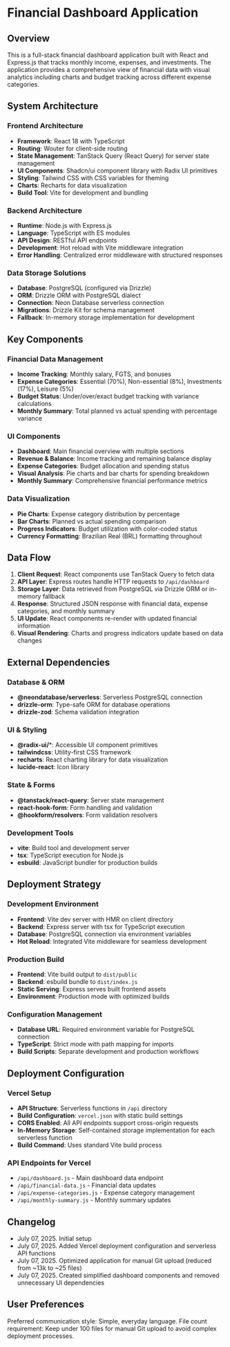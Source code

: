# Financial Dashboard Application

## Overview

This is a full-stack financial dashboard application built with React and Express.js that tracks monthly income, expenses, and investments. The application provides a comprehensive view of financial data with visual analytics including charts and budget tracking across different expense categories.

## System Architecture

### Frontend Architecture
- **Framework**: React 18 with TypeScript
- **Routing**: Wouter for client-side routing
- **State Management**: TanStack Query (React Query) for server state management
- **UI Components**: Shadcn/ui component library with Radix UI primitives
- **Styling**: Tailwind CSS with CSS variables for theming
- **Charts**: Recharts for data visualization
- **Build Tool**: Vite for development and bundling

### Backend Architecture
- **Runtime**: Node.js with Express.js
- **Language**: TypeScript with ES modules
- **API Design**: RESTful API endpoints
- **Development**: Hot reload with Vite middleware integration
- **Error Handling**: Centralized error middleware with structured responses

### Data Storage Solutions
- **Database**: PostgreSQL (configured via Drizzle)
- **ORM**: Drizzle ORM with PostgreSQL dialect
- **Connection**: Neon Database serverless connection
- **Migrations**: Drizzle Kit for schema management
- **Fallback**: In-memory storage implementation for development

## Key Components

### Financial Data Management
- **Income Tracking**: Monthly salary, FGTS, and bonuses
- **Expense Categories**: Essential (70%), Non-essential (8%), Investments (17%), Leisure (5%)
- **Budget Status**: Under/over/exact budget tracking with variance calculations
- **Monthly Summary**: Total planned vs actual spending with percentage variance

### UI Components
- **Dashboard**: Main financial overview with multiple sections
- **Revenue & Balance**: Income tracking and remaining balance display
- **Expense Categories**: Budget allocation and spending status
- **Visual Analysis**: Pie charts and bar charts for spending breakdown
- **Monthly Summary**: Comprehensive financial performance metrics

### Data Visualization
- **Pie Charts**: Expense category distribution by percentage
- **Bar Charts**: Planned vs actual spending comparison
- **Progress Indicators**: Budget utilization with color-coded status
- **Currency Formatting**: Brazilian Real (BRL) formatting throughout

## Data Flow

1. **Client Request**: React components use TanStack Query to fetch data
2. **API Layer**: Express routes handle HTTP requests to `/api/dashboard`
3. **Storage Layer**: Data retrieved from PostgreSQL via Drizzle ORM or in-memory fallback
4. **Response**: Structured JSON response with financial data, expense categories, and monthly summary
5. **UI Update**: React components re-render with updated financial information
6. **Visual Rendering**: Charts and progress indicators update based on data changes

## External Dependencies

### Database & ORM
- **@neondatabase/serverless**: Serverless PostgreSQL connection
- **drizzle-orm**: Type-safe ORM for database operations
- **drizzle-zod**: Schema validation integration

### UI & Styling
- **@radix-ui/***: Accessible UI component primitives
- **tailwindcss**: Utility-first CSS framework
- **recharts**: React charting library for data visualization
- **lucide-react**: Icon library

### State & Forms
- **@tanstack/react-query**: Server state management
- **react-hook-form**: Form handling and validation
- **@hookform/resolvers**: Form validation resolvers

### Development Tools
- **vite**: Build tool and development server
- **tsx**: TypeScript execution for Node.js
- **esbuild**: JavaScript bundler for production builds

## Deployment Strategy

### Development Environment
- **Frontend**: Vite dev server with HMR on client directory
- **Backend**: Express server with tsx for TypeScript execution
- **Database**: PostgreSQL connection via environment variables
- **Hot Reload**: Integrated Vite middleware for seamless development

### Production Build
- **Frontend**: Vite build output to `dist/public`
- **Backend**: esbuild bundle to `dist/index.js`
- **Static Serving**: Express serves built frontend assets
- **Environment**: Production mode with optimized builds

### Configuration Management
- **Database URL**: Required environment variable for PostgreSQL connection
- **TypeScript**: Strict mode with path mapping for imports
- **Build Scripts**: Separate development and production workflows

## Deployment Configuration

### Vercel Setup
- **API Structure**: Serverless functions in `/api` directory
- **Build Configuration**: `vercel.json` with static build settings
- **CORS Enabled**: All API endpoints support cross-origin requests
- **In-Memory Storage**: Self-contained storage implementation for each serverless function
- **Build Command**: Uses standard Vite build process

### API Endpoints for Vercel
- `/api/dashboard.js` - Main dashboard data endpoint
- `/api/financial-data.js` - Financial data updates
- `/api/expense-categories.js` - Expense category management
- `/api/monthly-summary.js` - Monthly summary updates

## Changelog
- July 07, 2025. Initial setup
- July 07, 2025. Added Vercel deployment configuration and serverless API functions
- July 07, 2025. Optimized application for manual Git upload (reduced from ~13k to ~25 files)
- July 07, 2025. Created simplified dashboard components and removed unnecessary UI dependencies

## User Preferences

Preferred communication style: Simple, everyday language.
File count requirement: Keep under 100 files for manual Git upload to avoid complex deployment processes.
